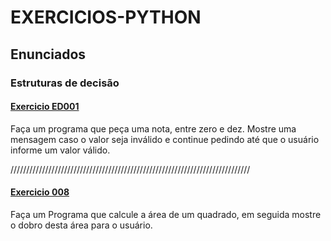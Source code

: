 # EXERCICIOS-PYTHON

## Enunciados
### Estruturas de decisão


#### [Exercicio ED001](exercicios/ED001.py)
Faça um programa que peça uma nota, entre zero e dez. 
Mostre uma mensagem caso o valor seja inválido e continue pedindo 
até que o usuário informe um valor válido.

////////////////////////////////////////////////////////////////////////////

#### [Exercicio 008](exercicios/008.py)
Faça um Programa que calcule a área de um quadrado, em seguida mostre o dobro
desta área para o usuário.
